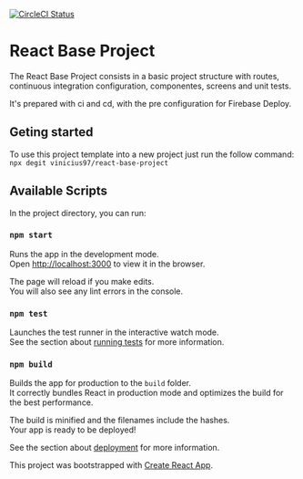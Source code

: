[![CircleCI Status](https://circleci.com/gh/vinicius97/react-base-project/tree/master.svg?style=shield&circle-token=:circle-token)](https://circleci.com/gh/vinicius97/react-base-project/tree/master)

# React Base Project
The React Base Project consists in a basic project structure with routes, continuous integration configuration, componentes, screens and unit tests.

It's prepared with ci and cd, with the pre configuration for Firebase Deploy.

## Geting started
To use this project template into a new project just run the follow command:
`` 
npx degit vinicius97/react-base-project
``

## Available Scripts

In the project directory, you can run:

### `npm start`

Runs the app in the development mode.<br />
Open [http://localhost:3000](http://localhost:3000) to view it in the browser.

The page will reload if you make edits.<br />
You will also see any lint errors in the console.

### `npm test`

Launches the test runner in the interactive watch mode.<br />
See the section about [running tests](https://facebook.github.io/create-react-app/docs/running-tests) for more information.

### `npm build`

Builds the app for production to the `build` folder.<br />
It correctly bundles React in production mode and optimizes the build for the best performance.

The build is minified and the filenames include the hashes.<br />
Your app is ready to be deployed!

See the section about [deployment](https://facebook.github.io/create-react-app/docs/deployment) for more information.

This project was bootstrapped with [Create React App](https://github.com/facebook/create-react-app).
